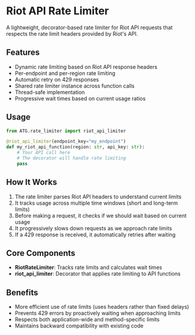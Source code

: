 # Riot API Rate Limiter

A lightweight, decorator-based rate limiter for Riot API requests that respects the rate limit headers provided by Riot's API.

## Features

- Dynamic rate limiting based on Riot API response headers
- Per-endpoint and per-region rate limiting
- Automatic retry on 429 responses
- Shared rate limiter instance across function calls
- Thread-safe implementation
- Progressive wait times based on current usage ratios

## Usage

```python
from ATG.rate_limiter import riot_api_limiter

@riot_api_limiter(endpoint_key="my_endpoint")
def my_riot_api_function(region: str, api_key: str):
    # Your API call here
    # The decorator will handle rate limiting
    pass
```

## How It Works

1. The rate limiter parses Riot API headers to understand current limits
2. It tracks usage across multiple time windows (short and long-term limits)
3. Before making a request, it checks if we should wait based on current usage
4. It progressively slows down requests as we approach rate limits
5. If a 429 response is received, it automatically retries after waiting

## Core Components

- **RiotRateLimiter**: Tracks rate limits and calculates wait times
- **riot_api_limiter**: Decorator that applies rate limiting to API functions

## Benefits

- More efficient use of rate limits (uses headers rather than fixed delays)
- Prevents 429 errors by proactively waiting when approaching limits
- Respects both application-wide and method-specific limits
- Maintains backward compatibility with existing code